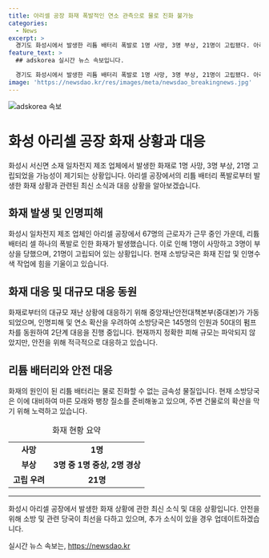 ```yaml
---
title: 아리셀 공장 화재 폭발적인 연소 관측으로 물로 진화 불가능
categories:
  - News
excerpt: >
  경기도 화성시에서 발생한 리튬 배터리 폭발로 1명 사망, 3명 부상, 21명이 고립됐다. 아리셀 공장에서 폭발적인 연소가 발생해 인명수색이 진행 중이며, 폭발로 인해 진화에 어려움이 있었고, 인접 건물로의 연소 확대가 우려된다. 소방당국은 화재를 진압하기 위해 145명의 인원과 50대의 장비를 동원하고 있으며, 정확한 피해 규모는 파악 중이다. 이에 대해 중앙재난안전대책본부가 가동되어 관계기관과 대응 방안을 논의 중이다.
feature_text: >
  ## adskorea 실시간 뉴스 속보입니다.

  경기도 화성시에서 발생한 리튬 배터리 폭발로 1명 사망, 3명 부상, 21명이 고립됐다. 아리셀 공장에서 폭발적인 연소가 발생해 인명수색이 진행 중이며, 폭발로 인해 진화에 어려움이 있었고, 인접 건물로의 연소 확대가 우려된다. 소방당국은 화재를 진압하기 위해 145명의 인원과 50대의 장비를 동원하고 있으며, 정확한 피해 규모는 파악 중이다. 이에 대해 중앙재난안전대책본부가 가동되어 관계기관과 대응 방안을 논의 중이다.
image: 'https://newsdao.kr/res/images/meta/newsdao_breakingnews.jpg'
---
```


<p><img src="https://newsdao.kr/res/images/meta/newsdao_breakingnews.jpg" alt="adskorea 속보" /></p>

<h1 data-ke-size="size26">화성 아리셀 공장 화재 상황과 대응</h1>

<p data-ke-size="size16">화성시 서신면 소재 일차전지 제조 업체에서 발생한 화재로 1명 사망, 3명 부상, 21명 고립되었을 가능성이 제기되는 상황입니다. 아리셀 공장에서의 리튬 배터리 폭발로부터 발생한 화재 상황과 관련된 최신 소식과 대응 상황을 알아보겠습니다.</p>

<h2 data-ke-size="size24">화재 발생 및 인명피해</h2>

<p data-ke-size="size16">화성시 일차전지 제조 업체인 아리셀 공장에서 67명의 근로자가 근무 중인 가운데, 리튬 배터리 셀 하나의 폭발로 인한 화재가 발생했습니다. 이로 인해 1명이 사망하고 3명이 부상을 당했으며, 21명이 고립되어 있는 상황입니다. 현재 소방당국은 화재 진압 및 인명수색 작업에 힘을 기울이고 있습니다.</p>

<h2 data-ke-size="size24">화재 대응 및 대규모 대응 동원</h2>

<p data-ke-size="size16">화재로부터의 대규모 재난 상황에 대응하기 위해 중앙재난안전대책본부(중대본)가 가동되었으며, 인명피해 및 연소 확산을 우려하여 소방당국은 145명의 인원과 50대의 펌프차를 동원하여 2단계 대응을 진행 중입니다. 현재까지 정확한 피해 규모는 파악되지 않았지만, 안전을 위해 적극적으로 대응하고 있습니다.</p>

<h2 data-ke-size="size24">리튬 배터리와 안전 대응</h2>

<p data-ke-size="size16">화재의 원인이 된 리튬 배터리는 물로 진화할 수 없는 금속성 물질입니다. 현재 소방당국은 이에 대비하여 마른 모래와 팽창 질소를 준비해놓고 있으며, 주변 건물로의 확산을 막기 위해 노력하고 있습니다.</p>

<table>
  <caption>화재 현황 요약</caption>
  <colgroup>
    <col width="30%" />
    <col width="70%" />
  </colgroup>
  <tr>
    <td style="text-align: center; height: 17px;"><b>사망</b></td>
    <td style="text-align: center; height: 17px;"><b>1명</b></td>
  </tr>
  <tr>
    <td style="text-align: center; height: 17px;"><b>부상</b></td>
    <td style="text-align: center; height: 17px;"><b>3명 중 1명 중상, 2명 경상</b></td>
  </tr>
  <tr>
    <td style="text-align: center; height: 17px;"><b>고립 우려</b></td>
    <td style="text-align: center; height: 17px;"><b>21명</b></td>
  </tr>
</table>

<hr>

<p data-ke-size="size16">화성시 아리셀 공장에서 발생한 화재 상황에 관한 최신 소식 및 대응 상황입니다. 안전을 위해 소방 및 관련 당국이 최선을 다하고 있으며, 추가 소식이 있을 경우 업데이트하겠습니다.</p>
실시간 뉴스 속보는, <a href="https://newsdao.kr" rel="dofollow">https://newsdao.kr</a>


